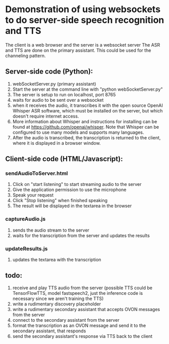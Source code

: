# Demonstration of using websockets to do server-side speech recognition and TTS
The client is a web browser and the server is a websocket server
The ASR and TTS are done on the primary assistant.
This could be used for the channeling pattern.

## Server-side code (Python):
1. webSocketServer.py (primary assistant)
2. Start the server at the command line with "python webSocketServer.py"
3. The server is setup to run on localhost, port 8765
4. waits for audio to be sent over a websocket
5. when it receives the audio, it transcribes it with the open source OpenAI Whisper ASR software, which must be installed on the server, but which doesn't require internet access.
6. More information about Whisper and instructions for installing can be found at https://github.com/openai/whisper. Note that Whisper can be configured to use many models and supports many languages.
7. After the audio is transcribed, the transcription is returned to the client, where it is displayed in a browser window.

## Client-side code (HTML/Javascript):
### sendAudioToServer.html
1. Click on "start listening" to start streaming audio to the server
2. Give the application permission to use the microphone
3. Speak your request
4. Click "Stop listening" when finished speaking
5. The result will be displayed in the textarea in the browser

### captureAudio.js
1. sends the audio stream to the server
2. waits for the transcription from the server and updates the results

### updateResults.js
1. updates the textarea with the transcription

## todo:
1. receive and play TTS audio from the server (possible TTS could be TensorFlowTTS, model fastspeech2, just the inference code is necessary since we aren't training the TTS)
2. write a rudimentary discovery placeholder
3. write a rudimentary secondary assistant that accepts OVON messages from the server
4. connect to the secondary assistant from the server
5. format the transcription as an OVON message and send it to the secondary assistant, that responds
6. send the secondary assistant's response via TTS back to the client



